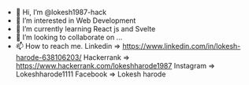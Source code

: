 - 👋 Hi, I’m @lokesh1987-hack
- 👀 I’m interested in Web Development
- 🌱 I’m currently learning React js and Svelte
- 💞️ I’m looking to collaborate on ...
- 📫 How to reach me.
       Linkedin =>  https://www.linkedin.com/in/lokesh-harode-638106203/
       Hackerrank => https://www.hackerrank.com/lokeshharode1987
       Instagram => Lokeshharode1111
       Facebook => Lokesh harode
      
<!---
lokesh1987-hack/lokesh1987-hack is a ✨ special ✨ repository because its `README.md` (this file) appears on your GitHub profile.
You can click the Preview link to take a look at your changes.
--->
